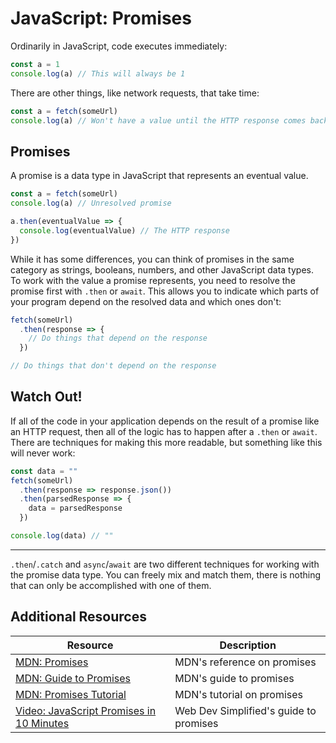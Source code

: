 # JavaScript: Promises

Ordinarily in JavaScript, code executes immediately:

```js
const a = 1
console.log(a) // This will always be 1
```

There are other things, like network requests, that take time:

```js
const a = fetch(someUrl)
console.log(a) // Won't have a value until the HTTP response comes back
```

## Promises

A promise is a data type in JavaScript that represents an eventual value.

```js
const a = fetch(someUrl)
console.log(a) // Unresolved promise

a.then(eventualValue => {
  console.log(eventualValue) // The HTTP response
})
```

While it has some differences, you can think of promises in the same category as strings, booleans, numbers, and other JavaScript data types. To work with the value a promise represents, you need to resolve the promise first with `.then` or `await`. This allows you to indicate which parts of your program depend on the resolved data and which ones don't:

```js
fetch(someUrl)
  .then(response => {
    // Do things that depend on the response
  })

// Do things that don't depend on the response
```

## Watch Out!

If all of the code in your application depends on the result of a promise like an HTTP request, then all of the logic has to happen after a `.then` or `await`. There are techniques for making this more readable, but something like this will never work:

```js
const data = ""
fetch(someUrl)
  .then(response => response.json())
  .then(parsedResponse => {
    data = parsedResponse
  })

console.log(data) // ""
```

---

`.then`/`.catch` and `async`/`await` are two different techniques for working with the promise data type. You can freely mix and match them, there is nothing that can only be accomplished with one of them.

## Additional Resources

| Resource | Description |
| --- | --- |
| [MDN: Promises](https://developer.mozilla.org/en-US/docs/Web/JavaScript/Reference/Global_Objects/Promise) | MDN's reference on promises |
| [MDN: Guide to Promises](https://developer.mozilla.org/en-US/docs/Web/JavaScript/Guide/Using_promises) | MDN's guide to promises |
| [MDN: Promises Tutorial](https://developer.mozilla.org/en-US/docs/Learn/JavaScript/Asynchronous/Promises) | MDN's tutorial on promises |
| [Video: JavaScript Promises in 10 Minutes](https://www.youtube.com/watch?v=DHvZLI7Db8E) | Web Dev Simplified's guide to promises |
